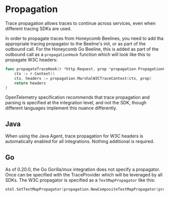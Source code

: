 # Propagation

Trace propagation allows traces to continue across services, even when different tracing SDKs are used.

In order to propagate traces from Honeycomb Beelines, you need to add tha appropriate tracing propagator to the Beeline's
init, or as part of the outbound call. For the Honeycomb Go Beeline, this is added as part of the outbound call as a 
`propagationHook` function which will look like this to propagate W3C headers: 
```go
func propagateTraceHook(r *http.Request, prop *propagation.PropagationContext) map[string]string {
	ctx := r.Context()
	ctx, headers := propagation.MarshalW3CTraceContext(ctx, prop)
	return headers
}
```

OpenTelemetry specification recommends that trace propagation and parsing is specified at the integration level, and not 
the SDK, though different languages implement this nuance differently.

## Java

When using the Java Agent, trace propagation for W3C headers is automatically enabled for all integrations. Nothing 
additional is required.

## Go

As of 0.20.0, the Go Gorilla/mux integration does not specify a propagator. Once can be specified with the 
TraceProvider which will be leveraged by all SDKs. The W3C propagator is specified as a `TextMapPropagator` like this: 
```go
otel.SetTextMapPropagator(propagation.NewCompositeTextMapPropagator(propagation.TraceContext{}, propagation.Baggage{}))
```
